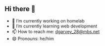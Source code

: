 ## Hi there 👋

- 🔭 I’m currently working on homelab
- 🌱 I’m currently learning web development
- 📫 How to reach me: dgarvey_28@mbs.net
- 😄 Pronouns: he/him
